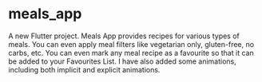 # meals_app

A new Flutter project.
Meals App provides recipes for various types of meals. You can even apply meal filters like vegetarian only, gluten-free, no carbs, etc. You can even mark any meal recipe as a favourite so that it can be added to your Favourites List. I have also added some animations, including both implicit and explicit animations.
